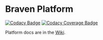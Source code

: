 # Braven Platform

[![Codacy Badge](https://app.codacy.com/project/badge/Grade/549ae3e8749b46e186eb406761b55b1e)](https://www.codacy.com/gh/bebraven/platform/dashboard)
[![Codacy Coverage Badge](https://app.codacy.com/project/badge/Coverage/549ae3e8749b46e186eb406761b55b1e)](https://www.codacy.com/gh/bebraven/platform/dashboard)

Platform docs are in the [Wiki](https://github.com/bebraven/platform/wiki).

